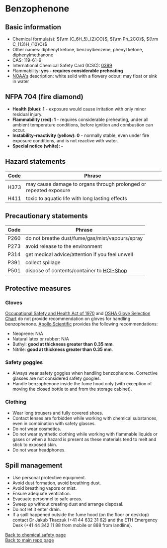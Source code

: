 # Benzophenone

## Basic information
- Chemical formula(s): ${\rm (C_6H_5)_{2}CO}$, ${\rm Ph_2CO}$, ${\rm C_{13}H_{10}O}$
- Other names: diphenyl ketone, benzoylbenzene, phenyl ketone, diphenylmethanone
- CAS: 119-61-9
- International Chemical Safety Card (ICSC): [0389](https://www.inchem.org/documents/icsc/icsc/eics0389.htm)
- Flammability: **yes - requires considerable preheating**
- [NOAA's](https://cameochemicals.noaa.gov/chemical/8315) description: white solid with a flowery odour; may float or sink in water

## NFPA 704 (fire diamond)
- **Health (blue): 1** - exposure would cause irritation with only minor residual injury.
- **Flammability (red): 1** - requires considerable preheating, under all ambient temperature conditions, before ignition and combustion can occur.
- **Instability–reactivity (yellow): 0** - normally stable, even under fire exposure conditions, and is not reactive with water.
- **Special notice (white): -**

## Hazard statements
| Code | Phrase                                                            |
| ---- | ----------------------------------------------------------------- |
| H373 | may cause damage to organs through prolonged or repeated exposure |
| H411 | toxic to aquatic life with long lasting effects                   |

## Precautionary statements
| Code | Phrase                                                                    |
| ---- | ------------------------------------------------------------------------- |
| P260 | do not breathe dust/fume/gas/mist/vapours/spray                           |
| P273 | avoid release to the environment                                          |
| P314 | get medical advice/attention if you feel unwell                           |
| P391 | collect spillage                                                          |
| P501 | dispose of contents/container to [HCI-Shop](https://hci-shop.ethz.ch/en/) |

## Protective measures

### Gloves
[Occupational Safety and Health Act of 1970](https://www.osha.gov/sites/default/files/publications/osha3151.pdf) and [OSHA Glove Selection Chart](https://safety.fsu.edu/safety_manual/OSHA%20Glove%20Selection%20Chart.pdf) do not provide recommendation on gloves for handling benzophenone. [Apollo Scientific](https://store.apolloscientific.co.uk/storage/msds/OR8243_msds.pdf) provides the following recommendations:

- Neoprene: N/A
- Natural latex or rubber: N/A
- Buthyl: **good at thickness greater than 0.35 mm**.
- Nitrile: **good at thickness greater than 0.35 mm**.

### Safety goggles
- Always wear safety goggles when handling benzophenone. Corrective glasses are not considered safety googles.
- Handle benzophenone inside the fume hood only (with exception of moving the closed bottle to and from the storage cabinet).

### Clothing
- Wear long trousers and fully covered shoes.
- Contact lenses are forbidden while working with chemical substances, even in combination with safety glasses.
- Do not wear cosmetics.
- Do not wear synthetic clothing while working with flammable liquids or gases or when a hazard is present as these materials tend to melt and stick to exposed skin.
- Do not wear headphones.

## Spill management
- Use personal protective equipment.
- Avoid dust formation, avoid breathing dust.
- Avoid breathing vapors or mist.
- Ensure adequate ventilation.
- Evacuate personnel to safe areas.
- Sweep up without creating dust and arrange disposal.
- Do not let it enter drain.
- If a spill happened outside the fume hood (on the floor or desktop) contact Dr Jakub Tkaczuk (+41 44 632 31 62) and the ETH Emergency Desk (+41 44 342 11 88 from mobile or 888 from landline).

[Back to chemical safety page](https://github.com/Global-Health-Engineering/group-safety/tree/main/02-chemical-safety)  
[Back to main repo page](https://github.com/Global-Health-Engineering/group-safety)
